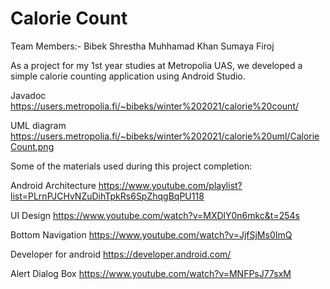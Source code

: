 # Calorie Count

Team Members:-
Bibek Shrestha
Muhhamad Khan
Sumaya Firoj

As a project for my 1st year studies at Metropolia UAS, we developed a simple calorie counting application using Android Studio.

Javadoc https://users.metropolia.fi/~bibeks/winter%202021/calorie%20count/

UML diagram https://users.metropolia.fi/~bibeks/winter%202021/calorie%20uml/CalorieCount.png



Some of the materials used during this project completion:

Android Architecture https://www.youtube.com/playlist?list=PLrnPJCHvNZuDihTpkRs6SpZhqgBqPU118

UI Design https://www.youtube.com/watch?v=MXDlY0n6mkc&t=254s

Bottom Navigation https://www.youtube.com/watch?v=JjfSjMs0ImQ

Developer for android https://developer.android.com/

Alert Dialog Box https://www.youtube.com/watch?v=MNFPsJ77sxM
